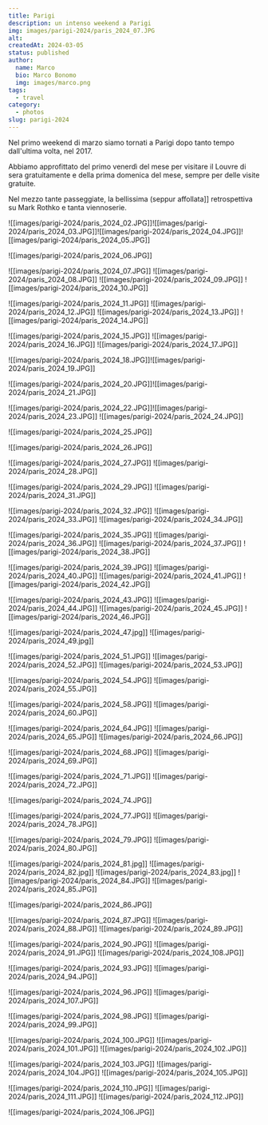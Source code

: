 ```yaml
---
title: Parigi
description: un intenso weekend a Parigi
img: images/parigi-2024/paris_2024_07.JPG
alt: 
createdAt: 2024-03-05
status: published
author:
  name: Marco
  bio: Marco Bonomo
  img: images/marco.png
tags: 
  - travel
category:
  - photos
slug: parigi-2024
---
```

Nel primo weekend di marzo siamo tornati a Parigi dopo tanto tempo dall'ultima volta, nel 2017.

Abbiamo approfittato del primo venerdì del mese per visitare il Louvre di sera gratuitamente e della prima domenica del mese, sempre per delle visite gratuite.

Nel mezzo tante passeggiate,  la bellissima (seppur affollata]] retrospettiva su Mark Rothko e tanta viennoserie.

![[images/parigi-2024/paris_2024_02.JPG]]![[images/parigi-2024/paris_2024_03.JPG]]![[images/parigi-2024/paris_2024_04.JPG]]![[images/parigi-2024/paris_2024_05.JPG]]

![[images/parigi-2024/paris_2024_06.JPG]]

![[images/parigi-2024/paris_2024_07.JPG]]
![[images/parigi-2024/paris_2024_08.JPG]]
![[images/parigi-2024/paris_2024_09.JPG]]
![[images/parigi-2024/paris_2024_10.JPG]]

![[images/parigi-2024/paris_2024_11.JPG]]
![[images/parigi-2024/paris_2024_12.JPG]]
![[images/parigi-2024/paris_2024_13.JPG]]
![[images/parigi-2024/paris_2024_14.JPG]]

![[images/parigi-2024/paris_2024_15.JPG]]
![[images/parigi-2024/paris_2024_16.JPG]]
![[images/parigi-2024/paris_2024_17.JPG]]

![[images/parigi-2024/paris_2024_18.JPG]]![[images/parigi-2024/paris_2024_19.JPG]]

![[images/parigi-2024/paris_2024_20.JPG]]![[images/parigi-2024/paris_2024_21.JPG]]

![[images/parigi-2024/paris_2024_22.JPG]]![[images/parigi-2024/paris_2024_23.JPG]]
![[images/parigi-2024/paris_2024_24.JPG]]

![[images/parigi-2024/paris_2024_25.JPG]]

![[images/parigi-2024/paris_2024_26.JPG]]

![[images/parigi-2024/paris_2024_27.JPG]]
![[images/parigi-2024/paris_2024_28.JPG]]

![[images/parigi-2024/paris_2024_29.JPG]]
![[images/parigi-2024/paris_2024_31.JPG]]

![[images/parigi-2024/paris_2024_32.JPG]]
![[images/parigi-2024/paris_2024_33.JPG]]
![[images/parigi-2024/paris_2024_34.JPG]]

![[images/parigi-2024/paris_2024_35.JPG]]
![[images/parigi-2024/paris_2024_36.JPG]]
![[images/parigi-2024/paris_2024_37.JPG]]
![[images/parigi-2024/paris_2024_38.JPG]]

![[images/parigi-2024/paris_2024_39.JPG]]
![[images/parigi-2024/paris_2024_40.JPG]]
![[images/parigi-2024/paris_2024_41.JPG]]
![[images/parigi-2024/paris_2024_42.JPG]]

![[images/parigi-2024/paris_2024_43.JPG]]
![[images/parigi-2024/paris_2024_44.JPG]]
![[images/parigi-2024/paris_2024_45.JPG]]
![[images/parigi-2024/paris_2024_46.JPG]]

![[images/parigi-2024/paris_2024_47.jpg]]
![[images/parigi-2024/paris_2024_49.jpg]]


![[images/parigi-2024/paris_2024_51.JPG]]
![[images/parigi-2024/paris_2024_52.JPG]]
![[images/parigi-2024/paris_2024_53.JPG]]

![[images/parigi-2024/paris_2024_54.JPG]]
![[images/parigi-2024/paris_2024_55.JPG]]


![[images/parigi-2024/paris_2024_58.JPG]]
![[images/parigi-2024/paris_2024_60.JPG]]


![[images/parigi-2024/paris_2024_64.JPG]]
![[images/parigi-2024/paris_2024_65.JPG]]
![[images/parigi-2024/paris_2024_66.JPG]]

![[images/parigi-2024/paris_2024_68.JPG]]
![[images/parigi-2024/paris_2024_69.JPG]]

![[images/parigi-2024/paris_2024_71.JPG]]
![[images/parigi-2024/paris_2024_72.JPG]]


![[images/parigi-2024/paris_2024_74.JPG]]


![[images/parigi-2024/paris_2024_77.JPG]]
![[images/parigi-2024/paris_2024_78.JPG]]

![[images/parigi-2024/paris_2024_79.JPG]]
![[images/parigi-2024/paris_2024_80.JPG]]

![[images/parigi-2024/paris_2024_81.jpg]]
![[images/parigi-2024/paris_2024_82.jpg]]
![[images/parigi-2024/paris_2024_83.jpg]]
![[images/parigi-2024/paris_2024_84.JPG]]
![[images/parigi-2024/paris_2024_85.JPG]]

![[images/parigi-2024/paris_2024_86.JPG]]

![[images/parigi-2024/paris_2024_87.JPG]]
![[images/parigi-2024/paris_2024_88.JPG]]
![[images/parigi-2024/paris_2024_89.JPG]]


![[images/parigi-2024/paris_2024_90.JPG]]
![[images/parigi-2024/paris_2024_91.JPG]]
![[images/parigi-2024/paris_2024_108.JPG]]

![[images/parigi-2024/paris_2024_93.JPG]]
![[images/parigi-2024/paris_2024_94.JPG]]

![[images/parigi-2024/paris_2024_96.JPG]]
![[images/parigi-2024/paris_2024_107.JPG]]

![[images/parigi-2024/paris_2024_98.JPG]]
![[images/parigi-2024/paris_2024_99.JPG]]

![[images/parigi-2024/paris_2024_100.JPG]]
![[images/parigi-2024/paris_2024_101.JPG]]
![[images/parigi-2024/paris_2024_102.JPG]]

![[images/parigi-2024/paris_2024_103.JPG]]
![[images/parigi-2024/paris_2024_104.JPG]]
![[images/parigi-2024/paris_2024_105.JPG]]

![[images/parigi-2024/paris_2024_110.JPG]]
![[images/parigi-2024/paris_2024_111.JPG]]
![[images/parigi-2024/paris_2024_112.JPG]]

![[images/parigi-2024/paris_2024_106.JPG]]